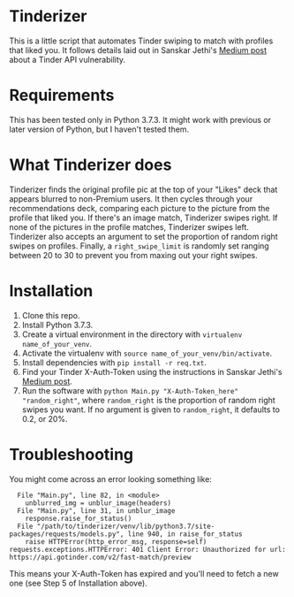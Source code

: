 # Tinderizer

This is a little script that automates Tinder swiping to match with profiles that liked you. It follows details laid out in Sanskar Jethi's [Medium post](https://medium.com/@sansyrox/hacking-tinders-premium-model-43f9f699d44) about a Tinder API vulnerability.

# Requirements

This has been tested only in Python 3.7.3. It might work with previous or later version of Python, but I haven't tested them.

# What Tinderizer does

Tinderizer finds the original profile pic at the top of your "Likes" deck that appears blurred to non-Premium users. It then cycles through your recommendations deck, comparing each picture to the picture from the profile that liked you. If there's an image match, Tinderizer swipes right. If none of the pictures in the profile matches, Tinderizer swipes left. Tinderizer also accepts an argument to set the proportion of random right swipes on profiles. Finally, a `right_swipe_limit` is randomly set ranging between 20 to 30 to prevent you from maxing out your right swipes.

# Installation

1. Clone this repo.
2. Install Python 3.7.3.
3. Create a virtual environment in the directory with `virtualenv name_of_your_venv`.
3. Activate the virtualenv with `source name_of_your_venv/bin/activate`.
4. Install dependencies with `pip install -r req.txt`.
5. Find your Tinder X-Auth-Token using the instructions in Sanskar Jethi's [Medium post](https://medium.com/@sansyrox/hacking-tinders-premium-model-43f9f699d44).
6. Run the software with `python Main.py "X-Auth-Token_here" "random_right"`, where `random_right` is the proportion of random right swipes you want. If no argument is given to `random_right`, it defaults to 0.2, or 20%.

# Troubleshooting

You might come across an error looking something like:

```Traceback (most recent call last):
  File "Main.py", line 82, in <module>
    unblurred_img = unblur_image(headers)
  File "Main.py", line 31, in unblur_image
    response.raise_for_status()
  File "/path/to/tinderizer/venv/lib/python3.7/site-packages/requests/models.py", line 940, in raise_for_status
    raise HTTPError(http_error_msg, response=self)
requests.exceptions.HTTPError: 401 Client Error: Unauthorized for url: https://api.gotinder.com/v2/fast-match/preview
```

This means your X-Auth-Token has expired and you'll need to fetch a new one (see Step 5 of Installation above).

